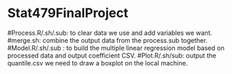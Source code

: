 # Stat479FinalProject
#Process.R/.sh/.sub: to clear data we use and add variables we want.
#merge.sh: combine the output data from the process.sub together.
#Model.R/.sh/.sub : to build the multiple linear regression model based on processed data and output coefficient CSV.
#Plot.R/.sh/sub: output the quantile.csv we need to draw a boxplot on the local machine.
